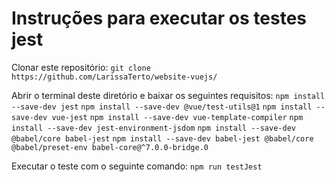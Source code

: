 # Instruções para executar os testes jest

Clonar este repositório:
```git clone https://github.com/LarissaTerto/website-vuejs/```

Abrir o terminal deste diretório e baixar os seguintes requisitos:
```npm install --save-dev jest```
```npm install --save-dev @vue/test-utils@1```
```npm install --save-dev vue-jest```
```npm install --save-dev vue-template-compiler```
```npm install --save-dev jest-environment-jsdom```
```npm install --save-dev @babel/core babel-jest```
```npm install --save-dev babel-jest @babel/core @babel/preset-env babel-core@^7.0.0-bridge.0```

Executar o teste com o seguinte comando:
```npm run testJest```
